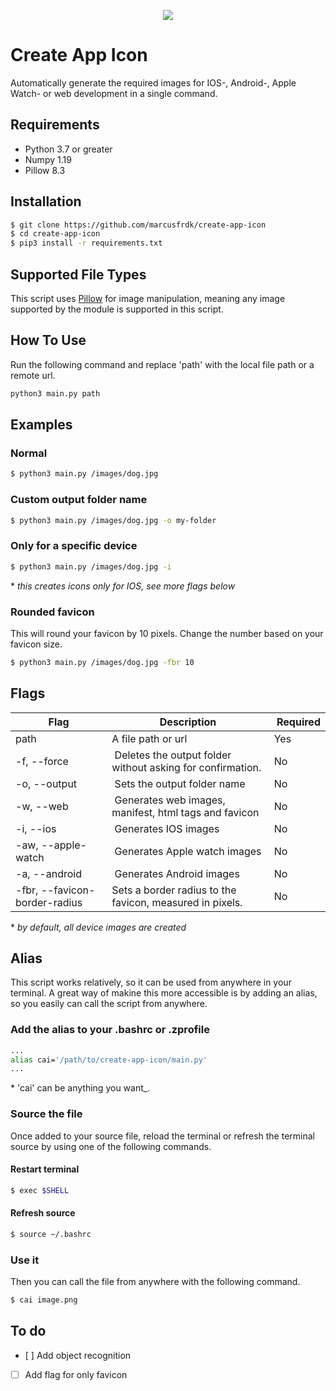 <p align="center"><img src="https://i.imgur.com/RJLgSHK.png"/></p>

# Create App Icon

Automatically generate the required images for IOS-, Android-, Apple Watch- or web development in a single command.

## Requirements

- Python 3.7 or greater
- Numpy 1.19
- Pillow 8.3

## Installation

```bash
$ git clone https://github.com/marcusfrdk/create-app-icon
$ cd create-app-icon
$ pip3 install -r requirements.txt
```

## Supported File Types

This script uses [Pillow](https://pillow.readthedocs.io/en/stable/handbook/image-file-formats.html) for image manipulation, meaning any image supported by the module is supported in this script.

## How To Use

Run the following command and replace 'path' with the local file path or a remote url.

```bash
python3 main.py path
```

## Examples

### Normal

```bash
$ python3 main.py /images/dog.jpg
```

### Custom output folder name

```bash
$ python3 main.py /images/dog.jpg -o my-folder
```

### Only for a specific device

```bash
$ python3 main.py /images/dog.jpg -i
```

\* _this creates icons only for IOS, see more flags below_

### Rounded favicon

This will round your favicon by 10 pixels. Change the number based on your favicon size.

```bash
$ python3 main.py /images/dog.jpg -fbr 10
```

## Flags

| Flag                          | Description                                                 |  Required |
| ----------------------------- | ----------------------------------------------------------- | --------- |
| path                          | A file path or url                                          | Yes       |
| -f, --force                   |  Deletes the output folder without asking for confirmation. | No        |
| -o, --output                  |  Sets the output folder name                                | No        |
| -w, --web                     |  Generates web images, manifest, html tags and favicon      | No        |
| -i, --ios                     |  Generates IOS images                                       | No        |
| -aw, --apple-watch            |  Generates Apple watch images                               | No        |
| -a, --android                 |  Generates Android images                                   | No        |
| -fbr, --favicon-border-radius | Sets a border radius to the favicon, measured in pixels.    | No        |

\* _by default, all device images are created_

## Alias

This script works relatively, so it can be used from anywhere in your terminal. A great way of makine this more accessible is by adding an alias, so you easily can call the script from anywhere.

### Add the alias to your .bashrc or .zprofile

```bash
...
alias cai='/path/to/create-app-icon/main.py'
...
```

\* 'cai' can be anything you want\_.

### Source the file

Once added to your source file, reload the terminal or refresh the terminal source by using one of the following commands.

#### Restart terminal

```bash
$ exec $SHELL
```

#### Refresh source

```bash
$ source ~/.bashrc
```

### Use it

Then you can call the file from anywhere with the following command.

```bash
$ cai image.png
```

## To do

- [ ] Add object recognition
- [ ] Add flag for only favicon
